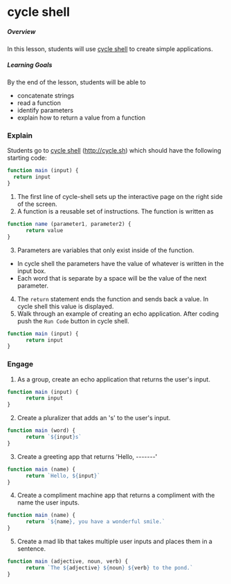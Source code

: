 # cycle shell

##### Overview
In this lesson, students will use [cycle shell](http://cycle.sh) to create simple applications.

##### Learning Goals
By the end of the lesson, students will be able to
  - concatenate strings
  - read a function
  - identify parameters
  - explain how to return a value from a function

### Explain
Students go to [cycle shell](http://cycle.sh) (http://cycle.sh) which should have the following starting code:
```js
function main (input) {
  return input
}
```
1. The first line of cycle-shell sets up the interactive page on the right side of the screen.
2. A function is a reusable set of instructions. The function is written as
```js
function name (parameter1, parameter2) {
      return value
}
```
3. Parameters are variables that only exist inside of the function.
  - In cycle shell the parameters have the value of whatever is written in the input box.
  - Each word that is separate by a space will be the value of the next parameter.
4. The `return` statement ends the function and sends back a value. In cycle shell this value is displayed.
5. Walk through an example of creating an echo application. After coding push the `Run Code` button in cycle shell.
```js
function main (input) {
      return input
}
```

### Engage

1. As a group, create an echo application that returns the user's input.
```js
function main (input) {
      return input
}
```
2. Create a pluralizer that adds an 's' to the user's input.
```js
function main (word) {
      return `${input}s`
}
```
3. Create a greeting app that returns 'Hello, -------'
```js
function main (name) {
      return `Hello, ${input}`
}
```
4. Create a compliment machine app that returns a compliment with the name the user inputs.
```js
function main (name) {
      return `${name}, you have a wonderful smile.`
}
```
5. Create a mad lib that takes multiple user inputs and places them in a sentence.
```js
function main (adjective, noun, verb) {
      return `The ${adjective} ${noun} ${verb} to the pond.`
}
```
